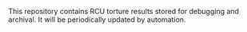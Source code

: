 This repository contains RCU torture results stored for debugging and archival. It will be periodically updated by automation.
